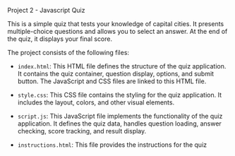 Project 2 - Javascript Quiz

This is a simple quiz that tests your knowledge of capital cities. It presents multiple-choice questions and allows you to select an answer. At the end of the quiz, it displays your final score.

The project consists of the following files:

- `index.html`: This HTML file defines the structure of the quiz application. It contains the quiz container, question display, options, and submit button. The JavaScript and CSS files are linked to this HTML file.

- `style.css`: This CSS file contains the styling for the quiz application. It includes the layout, colors, and other visual elements.

- `script.js`: This JavaScript file implements the functionality of the quiz application. It defines the quiz data, handles question loading, answer checking, score tracking, and result display.

- `instructions.html`: This file provides the instructions for the quiz 